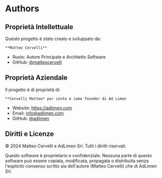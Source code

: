 # Authors

## Proprietà Intellettuale

Questo progetto è stato creato e sviluppato da:

`**Matteo Cervelli**`

- Ruolo: Autore Principale e Architetto Software
- GitHub: [@matteocervelli](https://github.com/matteocervelli)

## Proprietà Aziendale

Il progetto è di proprietà di:

`**Cervelli Matteo* per conto e come founder di Ad Limen`

- Website: <https://adlimen.com>
- Email: <info@adlimen.com>
- GitHub: [@adlimen](https://github.com/adlimen)

## Diritti e Licenze

© 2024 Matteo Cervelli e AdLimen Srl. Tutti i diritti riservati.

Questo software è proprietario e confidenziale. Nessuna parte di questo software può essere copiata, modificata, propagata o distribuita senza l'esplicito consenso scritto sia dell'autore (Matteo Cervelli) che di AdLimen Srl.

